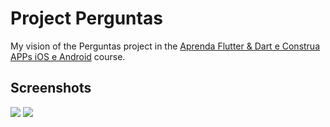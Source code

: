 # Project Perguntas

My vision of the Perguntas project in the [Aprenda Flutter & Dart e Construa APPs iOS e Android](https://www.cod3r.com.br/courses/aprenda-flutter-dart-e-construa-apps-ios-e-android) course.

## Screenshots
![](https://github.com/lucasgaldinomt/projeto_perguntas/blob/main/screenshots/perguntas1.png)
![](https://github.com/lucasgaldinomt/projeto_perguntas/blob/main/screenshots/perguntas2.png)
